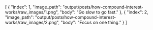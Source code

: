 [
  {
    "index": 1,
    "image_path": "output/posts/how-compound-interest-works/raw_images/1.png",
    "body": "Go slow to go fast."
  },
  {
    "index": 2,
    "image_path": "output/posts/how-compound-interest-works/raw_images/2.png",
    "body": "Focus on one thing."
  }
]